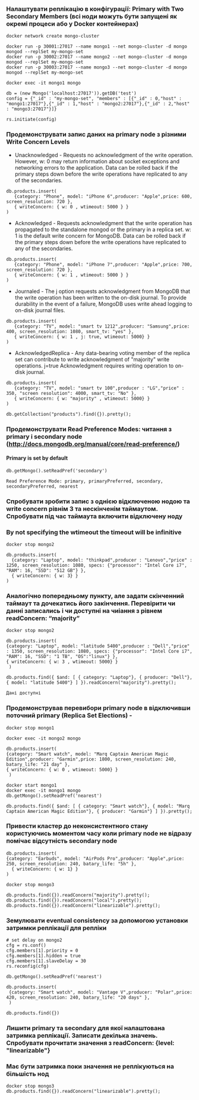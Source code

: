 ### Налаштувати реплікацію в конфігурації: Primary with Two Secondary Members (всі ноди можуть бути запущені як окремі процеси або у Docker контейнерах)

```shell
docker network create mongo-cluster

docker run -p 30001:27017 --name mongo1 --net mongo-cluster -d mongo mongod --replSet my-mongo-set
docker run -p 30002:27017 --name mongo2 --net mongo-cluster -d mongo mongod --replSet my-mongo-set
docker run -p 30003:27017 --name mongo3 --net mongo-cluster -d mongo mongod --replSet my-mongo-set

docker exec -it mongo1 mongo

db = (new Mongo('localhost:27017')).getDB('test')
config = {"_id" : "my-mongo-set", "members" : [{"_id" : 0,"host" : "mongo1:27017"},{"_id" : 1,"host" : "mongo2:27017"},{"_id" : 2,"host" : "mongo3:27017"}]}

rs.initiate(config)
```

### Продемонструвати запис даних на primary node з різними Write Concern Levels

* Unacknowledged - Requests no acknowledgment of the write operation. However, w: 0 may return information about socket exceptions and networking errors to the application. Data can be rolled back if the primary steps down before the write operations have replicated to any of the secondaries.

```shell
db.products.insert(
   {category: "Phone", model: "iPhone 6",producer: "Apple",price: 600, screen_resolution: 720 },
   { writeConcern: { w: 0 , wtimeout: 5000 } }
)
```

* Acknowledged - Requests acknowledgment that the write operation has propagated to the standalone mongod or the primary in a replica set. w: 1 is the default write concern for MongoDB. Data can be rolled back if the primary steps down before the write operations have replicated to any of the secondaries.

```shell
db.products.insert(
   {category: "Phone", model: "iPhone 7",producer: "Apple",price: 700, screen_resolution: 720 },	
   { writeConcern: { w: 1 , wtimeout: 5000 } }
)
```

* Journaled - The j option requests acknowledgment from MongoDB that the write operation has been written to the on-disk journal. To provide durability in the event of a failure, MongoDB uses write ahead logging to on-disk journal files.


```shell
db.products.insert(
   {category: "TV", model: "smart tv 1212",producer: "Samsung",price: 400, screen_resolution: 1080, smart_tv: "yes" },
   { writeConcern: { w: 1 , j: true, wtimeout: 5000} }
)
```

* AcknowledgedReplica - Any data-bearing voting member of the replica set can contribute to write acknowledgment of "majority" write operations. j=true Acknowledgment requires writing operation to on-disk journal.
```shell
db.products.insert(
   {category: "TV", model: "smart tv 100",producer : "LG","price" : 350, "screen resolution": 4000, smart_tv: "No" },
   { writeConcern: { w: "majority" , wtimeout: 5000} }
)
```

```shell
db.getCollection("products").find({}).pretty();
```

### Продемонструвати Read Preference Modes: читання з primary і secondary node (http://docs.mongodb.org/manual/core/read-preference/)
#### Primary is set by default 
```shell
db.getMongo().setReadPref('secondary')
```

```shell
Read Preference Mode: primary, primaryPreferred, secondary, secondaryPreferred, nearest
```

### Спробувати зробити запис з однією відключеною нодою та write concern рівнім 3 та нескінченім таймаутом. Спробувати під час таймаута включити відключену ноду 
### By not specifying the wtimeout the timeout will be infinitive 
```shell
docker stop mongo2
```

```shell
db.products.insert(
  {category: "Laptop", model: "thinkpad",producer : "Lenovo","price" : 1250, screen_resolution: 1080, specs: {"processor": "Intel Core i7", "RAM": 16, "SSD": "512 GB"} },
  { writeConcern: { w: 3} }
)
```

### Аналогічно попередньому пункту, але задати скінченний таймаут та дочекатись його закінчення. Перевірити чи данні записались і чи доступні на чиіання з рівнем readConcern: “majority”
```shell
docker stop mongo2
```
```shell
db.products.insert(
{category: "Laptop", model: "latitude 5400",producer : "Dell","price" : 1350, screen_resolution: 1080, specs: {"processor": "Intel Core i7", "RAM": 16, "SSD": "1 TB", "OS":"linux"} },
{ writeConcern: { w: 3 , wtimeout: 5000} }
 )
```

```shell
db.products.find({ $and: [ { category: "Laptop"}, { producer: "Dell"}, { model: "latitude 5400"} ] }).readConcern("majority").pretty();
```
```shell
Дані доступні
```

### Продемонстрував перевибори primary node в відключивши поточний primary (Replica Set Elections) - 

```shell
docker stop mongo1
```

```shell
docker exec -it mongo2 mongo

db.products.insert(
{category: "Smart watch", model: "Marq Captain American Magic Edition",producer: "Garmin",price: 1800, screen_resolution: 240, batary_life: "21 day" },
{ writeConcern: { w: 0 , wtimeout: 5000} }
 )
```

```shell
docker start mongo1
docker exec -it mongo1 mongo
db.getMongo().setReadPref('nearest')

db.products.find({ $and: [ { category: "Smart watch"}, { model: "Marq Captain American Magic Edition"}, { producer: "Garmin"} ] }).pretty();

```

### Привести кластер до неконсистентного стану користуючись моментом часу коли primary node не відразу помічає відсутність secondary node 


```shell
db.products.insert(
{category: "Earbuds", model: "AirPods Pro",producer: "Apple",price: 250, screen_resolution: 240, batary_life: "5h" },
  { writeConcern: { w: 1} }
)
```

```shell
docker stop mongo3
```

```shell
db.products.find({}).readConcern("majority").pretty();
db.products.find({}).readConcern("local").pretty();
db.products.find({}).readConcern("linearizable").pretty();
```


### Земулювати eventual consistency за допомогою установки затримки реплікації для репліки 

```shell
# set delay on mongo2 
cfg = rs.conf()
cfg.members[1].priority = 0
cfg.members[1].hidden = true
cfg.members[1].slaveDelay = 30
rs.reconfig(cfg)

db.getMongo().setReadPref('nearest')

db.products.insert(
 {category: "Smart watch", model: "Vantage V",producer: "Polar",price: 420, screen_resolution: 240, batary_life: "20 days" },
 )
   
db.products.find({})
```


### Лишити primary та secondary для якої налаштована затримка реплікації. Записати декілька значень. Спробувати прочитати значення з readConcern: {level: "linearizable"}
### Має бути затримка поки значення не реплікуються на більшість нод

```shell
docker stop mongo3
db.products.find({}).readConcern("linearizable").pretty();
```
